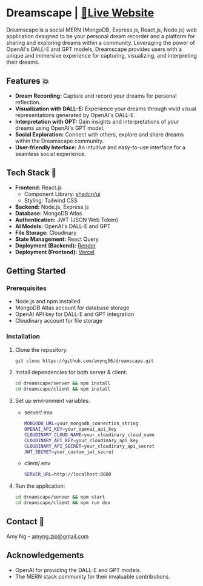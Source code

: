 # Dreamscape | [🔗Live Website](https://dreamscape-five.vercel.app/)

Dreamscape is a social MERN (MongoDB, Express.js, React.js, Node.js) web application designed to be your personal dream recorder and a platform for sharing and exploring dreams within a community. Leveraging the power of OpenAI's DALL-E and GPT models, Dreamscape provides users with a unique and immersive experience for capturing, visualizing, and interpreting their dreams.

## Features 💥

- **Dream Recording:** Capture and record your dreams for personal reflection.
- **Visualization with DALL-E:** Experience your dreams through vivid visual representations generated by OpenAI's DALL-E.
- **Interpretation with GPT:** Gain insights and interpretations of your dreams using OpenAI's GPT model.
- **Social Exploration:** Connect with others, explore and share dreams within the Dreamscape community.
- **User-friendly Interface:** An intuitive and easy-to-use interface for a seamless social experience.

## Tech Stack 🔧

- **Frontend:** React.js
  - Component Library: [shadcn/ui](https://ui.shadcn.com/)
  - Styling: Tailwind CSS
- **Backend:** Node.js, Express.js
- **Database:** MongoDB Atlas
- **Authentication:** JWT (JSON Web Token)
- **AI Models:** OpenAI's DALL-E and GPT
- **File Storage:** Cloudinary
- **State Management:** React Query
- **Deployment (Backend):** [Render](https://render.com)
- **Deployment (Frontend):** [Vercel](https://vercel.com)

## Getting Started

### Prerequisites

- Node.js and npm installed
- MongoDB Atlas account for database storage
- OpenAI API key for DALL-E and GPT integration
- Cloudinary account for file storage

### Installation

1. Clone the repository:

   ```bash
   git clone https://github.com/amyng56/dreamscape.git

2. Install dependencies for both server & client:

   ```bash
   cd dreamscape/server && npm install
   cd dreamscape/client && npm install

3. Set up environment variables:
   - server/.env
     ```bash
     MONGODB_URL=your_mongodb_connection_string
     OPENAI_API_KEY=your_openai_api_key
     CLOUDINARY_CLOUD_NAME=your_cloudinary_cloud_name
     CLOUDINARY_API_KEY=your_cloudinary_api_key
     CLOUDINARY_API_SECRET=your_cloudinary_api_secret
     JWT_SECRET=your_custom_jwt_secret
    - client/.env
      ```bash
      SERVER_URL=http://localhost:8080

5. Run the application:

   ```bash
   cd dreamscape/server && npm start
   cd dreamscape/client && npm run dev

## Contact 📧
Amy Ng - amyng.zip@gmail.com

## Acknowledgements
- OpenAI for providing the DALL-E and GPT models.
- The MERN stack community for their invaluable contributions.
